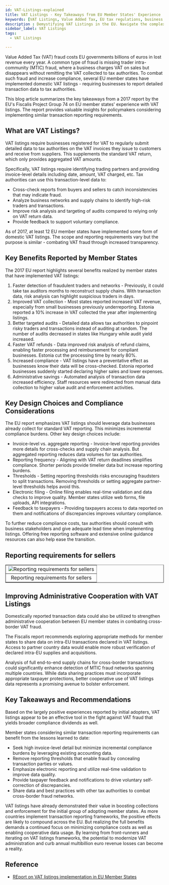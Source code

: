 ```yaml
---
id: VAT-Listings-explained
title: VAT Listings - Key Takeaways from EU Member States' Experience
keywords: [VAT Listings, Value Added Tax, EU tax regulations, business transactions, VAT compliance, expert advice, VAT knowledge, business strategy optimization]
description : Demystifying VAT Listings in the EU. Navigate the complexities of Value Added Tax (VAT) with our expert explainer article. Uncover the essentials of VAT listings, stay compliant with EU tax regulations, and streamline your business transactions. Our comprehensive guide provides accurate insights, practical tips, and expert advice to ensure seamless VAT compliance. Elevate your understanding of VAT listings and optimize your business strategy with our trusted source for EU VAT knowledge
sidebar_label: VAT Listings
tags:
  - VAT Listings

---
```


Value Added Tax (VAT) fraud costs EU governments billions of euros in lost revenue every year. A common type of fraud is missing trader intra-community (MTIC) fraud, where a business charges VAT on sales but disappears without remitting the VAT collected to tax authorities. To combat such fraud and increase compliance, several EU member states have implemented domestic VAT listings - requiring businesses to report detailed transaction data to tax authorities. 

This blog article summarizes the key takeaways from a 2017 report by the EU's Fiscalis Project Group 74 on EU member states' experience with VAT listings. The report provides valuable insights for policymakers considering implementing similar transaction reporting requirements.

## What are VAT Listings?

VAT listings require businesses registered for VAT to regularly submit detailed data to tax authorities on the VAT invoices they issue to customers and receive from suppliers. This supplements the standard VAT return, which only provides aggregated VAT amounts. 

Specifically, VAT listings require identifying trading partners and providing invoice-level details including date, amount, VAT charged, etc. Tax authorities can use this transaction-level data to:

- Cross-check reports from buyers and sellers to catch inconsistencies that may indicate fraud.
- Analyze business networks and supply chains to identify high-risk traders and transactions. 
- Improve risk analysis and targeting of audits compared to relying only on VAT return data.
- Provide feedback to support voluntary compliance.

As of 2017, at least 12 EU member states have implemented some form of domestic VAT listings. The scope and reporting requirements vary but the purpose is similar - combating VAT fraud through increased transparency.

## Key Benefits Reported by Member States

The 2017 EU report highlights several benefits realized by member states that have implemented VAT listings:

1. Faster detection of fraudulent traders and networks - Previously, it could take tax auditors months to reconstruct supply chains. With transaction data, risk analysis can highlight suspicious traders in days.
2. Improved VAT collection - Most states reported increased VAT revenue, especially from small businesses previously underreporting. Estonia reported a 10% increase in VAT collected the year after implementing listings. 
3. Better targeted audits - Detailed data allows tax authorities to pinpoint risky traders and transactions instead of auditing at random. The number of audits decreased in states like Hungary while audit yield increased.
4. Faster VAT refunds - Data improved risk analysis of refund claims, enabling faster processing and reimbursement for compliant businesses. Estonia cut the processing time by nearly 80%.
5. Increased compliance - VAT listings have a preventative effect as businesses know their data will be cross-checked. Estonia reported businesses suddenly started declaring higher sales and lower expenses. 
6. Administrative savings - Automated analysis of transaction data increased efficiency. Staff resources were redirected from manual data collection to higher value audit and enforcement activities.

## Key Design Choices and Compliance Considerations

The EU report emphasizes VAT listings should leverage data businesses already collect for standard VAT reporting. This minimizes incremental compliance burdens. Other key design choices include:

- Invoice-level vs. aggregate reporting - Invoice-level reporting provides more details for cross-checks and supply chain analysis. But aggregated reporting reduces data volumes for tax authorities. 
- Reporting frequency - Aligning with VAT return deadlines simplifies compliance. Shorter periods provide timelier data but increase reporting burdens.
- Thresholds - Setting reporting thresholds risks encouraging fraudsters to split transactions. Removing thresholds or setting aggregate partner-level thresholds helps avoid this.
- Electronic filing - Online filing enables real-time validation and data checks to improve quality. Member states utilize web forms, file uploads, API integrations.
- Feedback to taxpayers - Providing taxpayers access to data reported on them and notifications of discrepancies improves voluntary compliance.

To further reduce compliance costs, tax authorities should consult with business stakeholders and give adequate lead time when implementing listings. Offering free reporting software and extensive online guidance resources can also help ease the transition.

## Reporting requirements for sellers
<table align="center" border="1px" border-color="#dedede"><tr><td>
  <img src="/docs/img/seller-reporting-requirements.PNG" alt="Reporting requirements for sellers"/>
  </td></tr>
  <tr><td align="center">Reporting requirements for sellers</td></tr>
</table>

## Improving Administrative Cooperation with VAT Listings 

Domestically reported transaction data could also be utilized to strengthen administrative cooperation between EU member states in combating cross-border VAT fraud. 

The Fiscalis report recommends exploring appropriate methods for member states to share data on intra-EU transactions declared in VAT listings. Access to partner country data would enable more robust verification of declared intra-EU supplies and acquisitions. 

Analysis of full end-to-end supply chains for cross-border transactions could significantly enhance detection of MTIC fraud networks spanning multiple countries. While data sharing practices must incorporate appropriate taxpayer protections, better cooperative use of VAT listings data represents a promising avenue to bolster enforcement.

## Key Takeaways and Recommendations

Based on the largely positive experiences reported by initial adopters, VAT listings appear to be an effective tool in the fight against VAT fraud that yields broader compliance dividends as well. 

Member states considering similar transaction reporting requirements can benefit from the lessons learned to date:

- Seek high invoice-level detail but minimize incremental compliance burdens by leveraging existing accounting data.
- Remove reporting thresholds that enable fraud by concealing transaction parties or values. 
- Emphasize electronic reporting and utilize real-time validation to improve data quality.
- Provide taxpayer feedback and notifications to drive voluntary self-correction of discrepancies.
- Share data and best practices with other tax authorities to combat cross-border fraud networks.

VAT listings have already demonstrated their value in boosting collections and enforcement for the initial group of adopting member states. As more countries implement transaction reporting frameworks, the positive effects are likely to compound across the EU. But realizing the full benefits demands a continued focus on minimizing compliance costs as well as enabling cooperative data usage. By learning from front-runners and iterating on VAT listings frameworks, the potential to modernize VAT administration and curb annual multibillion euro revenue losses can become a reality.

## Reference 
* [REport on VAT listings implementation in EU Member States](https://taxation-customs.ec.europa.eu/system/files/2018-01/vat_listings_in_eu_en.pdf)
